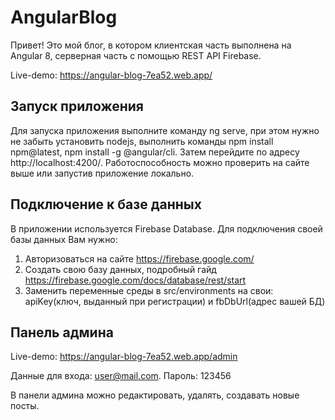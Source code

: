 # AngularBlog

Привет! Это мой блог, в котором клиентская часть выполнена на Angular 8, серверная часть c помощью REST API Firebase.

Live-demo: https://angular-blog-7ea52.web.app/

## Запуск приложения
Для запуска приложения выполните команду ng serve, при этом нужно не забыть установить nodejs, выполнить команды npm install npm@latest, npm install -g @angular/cli. Затем перейдите по адресу http://localhost:4200/. Работоспособность можно проверить на сайте выше или запустив приложение локально.

## Подключение к базе данных
В приложении используется Firebase Database. Для подключения своей базы данных Вам нужно:
 1) Авторизоваться на сайте https://firebase.google.com/
 2) Создать свою базу данных, подробный гайд https://firebase.google.com/docs/database/rest/start
 3) Заменить переменные среды в src/environments на свои: apiKey(ключ, выданный при регистрации) и fbDbUrl(адрес вашей БД)

## Панель админа

Live-demo: https://angular-blog-7ea52.web.app/admin

Данные для входа: user@mail.com. Пароль: 123456

В панели админа можно редактировать, удалять, создавать новые посты.
